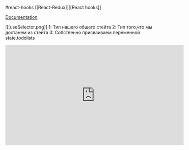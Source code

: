 #react-hooks [[React-Redux]][[React hooks]]

[Documentation](https://react-redux.js.org/api/hooks)

![[useSelector.png]]
1:  Тип нашего общего стейта
2: Тип того,что мы достанем из стейта
3: Собственно присваиваем переменной state.todolists

<iframe width="560" height="315" src="https://www.youtube.com/embed/w-agjmFFSdM?start=3439" title="YouTube video player" frameborder="0" allow="accelerometer; autoplay; clipboard-write; encrypted-media; gyroscope; picture-in-picture" allowfullscreen></iframe>
